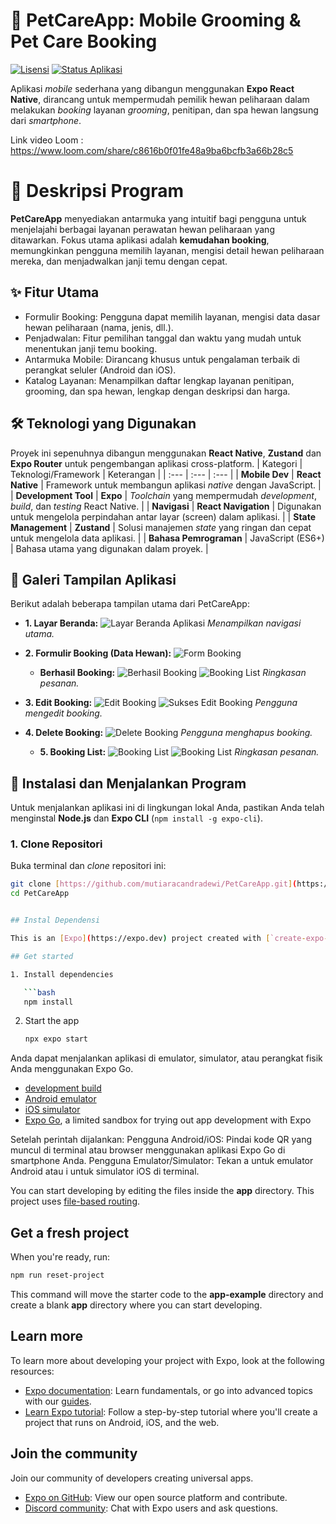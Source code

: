 # 🐾 PetCareApp: Mobile Grooming & Pet Care Booking

[![Lisensi](https://img.shields.io/badge/License-MIT-blue.svg)](https://opensource.org/licenses/MIT)
[![Status Aplikasi](https://img.shields.io/badge/Status-Development-yellowgreen)]()

Aplikasi *mobile* sederhana yang dibangun menggunakan **Expo React Native**, dirancang untuk mempermudah pemilik hewan peliharaan dalam melakukan *booking* layanan *grooming*, penitipan, dan spa hewan langsung dari *smartphone*.

Link video Loom : https://www.loom.com/share/c8616b0f01fe48a9ba6bcfb3a66b28c5
# 📝 Deskripsi Program

**PetCareApp** menyediakan antarmuka yang intuitif bagi pengguna untuk menjelajahi berbagai layanan perawatan hewan peliharaan yang ditawarkan. Fokus utama aplikasi adalah **kemudahan booking**, memungkinkan pengguna memilih layanan, mengisi detail hewan peliharaan mereka, dan menjadwalkan janji temu dengan cepat.

## ✨ Fitur Utama

- Formulir Booking: Pengguna dapat memilih layanan, mengisi data dasar hewan peliharaan (nama, jenis, dll.).
- Penjadwalan: Fitur pemilihan tanggal dan waktu yang mudah untuk menentukan janji temu booking.
- Antarmuka Mobile: Dirancang khusus untuk pengalaman terbaik di perangkat seluler (Android dan iOS).
- Katalog Layanan: Menampilkan daftar lengkap layanan penitipan, grooming, dan spa hewan, lengkap dengan deskripsi dan harga.

## 🛠 Teknologi yang Digunakan

Proyek ini sepenuhnya dibangun menggunakan **React Native**, **Zustand** dan **Expo Router** untuk pengembangan aplikasi cross-platform.
| Kategori | Teknologi/Framework | Keterangan |
| :--- | :--- | :--- |
| **Mobile Dev** | **React Native** | Framework untuk membangun aplikasi *native* dengan JavaScript. |
| **Development Tool** | **Expo** | *Toolchain* yang mempermudah *development*, *build*, dan *testing* React Native. |
| **Navigasi** | **React Navigation** | Digunakan untuk mengelola perpindahan antar layar (screen) dalam aplikasi. |
| **State Management** | **Zustand** | Solusi manajemen *state* yang ringan dan cepat untuk mengelola data aplikasi. |
| **Bahasa Pemrograman** | JavaScript (ES6+) | Bahasa utama yang digunakan dalam proyek. |

## 📸 Galeri Tampilan Aplikasi

Berikut adalah beberapa tampilan utama dari PetCareApp:

* **1. Layar Beranda:**
    ![Layar Beranda Aplikasi](assets/screenshot/home.jpg)
    *Menampilkan navigasi utama.*

* **2. Formulir Booking (Data Hewan):**
    ![Form Booking](assets/screenshot/add.jpg)

  * **Berhasil Booking:**
    ![Berhasil Booking](assets/screenshot/suksesadd.jpg)
    ![Booking List](assets/screenshot/suksesadd.jpg)
    *Ringkasan pesanan.*

* **3. Edit Booking:**
    ![Edit Booking](assets/screenshot/edit.jpg)
    ![Sukses Edit Booking](assets/screenshot/suksesupdate.jpg)
    *Pengguna mengedit booking.*

* **4. Delete Booking:**
    ![Delete Booking](assets/screenshot/popupdelete.jpg)
    *Pengguna menghapus booking.*

  * **5. Booking List:**
   ![Booking List](assets/screenshot/listbooking.jpg)
  ![Booking List](assets/screenshot/homedanlistbooking.jpg)
    *Ringkasan pesanan.*


## 🚀 Instalasi dan Menjalankan Program

Untuk menjalankan aplikasi ini di lingkungan lokal Anda, pastikan Anda telah menginstal **Node.js** dan **Expo CLI** (`npm install -g expo-cli`).

### 1. Clone Repositori
Buka terminal dan *clone* repositori ini:

```bash
git clone [https://github.com/mutiaracandradewi/PetCareApp.git](https://github.com/mutiaracandradewi/PetCareApp.git)
cd PetCareApp


## Instal Dependensi

This is an [Expo](https://expo.dev) project created with [`create-expo-app`](https://www.npmjs.com/package/create-expo-app).

## Get started

1. Install dependencies

   ```bash
   npm install
   ```

2. Start the app

   ```bash
   npx expo start
   ```

Anda dapat menjalankan aplikasi di emulator, simulator, atau perangkat fisik Anda menggunakan Expo Go.

- [development build](https://docs.expo.dev/develop/development-builds/introduction/)
- [Android emulator](https://docs.expo.dev/workflow/android-studio-emulator/)
- [iOS simulator](https://docs.expo.dev/workflow/ios-simulator/)
- [Expo Go](https://expo.dev/go), a limited sandbox for trying out app development with Expo

Setelah perintah dijalankan:
Pengguna Android/iOS: Pindai kode QR yang muncul di terminal atau browser menggunakan aplikasi Expo Go di smartphone Anda.
Pengguna Emulator/Simulator: Tekan a untuk emulator Android atau i untuk simulator iOS di terminal.

You can start developing by editing the files inside the **app** directory. This project uses [file-based routing](https://docs.expo.dev/router/introduction).

## Get a fresh project

When you're ready, run:

```bash
npm run reset-project
```

This command will move the starter code to the **app-example** directory and create a blank **app** directory where you can start developing.

## Learn more

To learn more about developing your project with Expo, look at the following resources:

- [Expo documentation](https://docs.expo.dev/): Learn fundamentals, or go into advanced topics with our [guides](https://docs.expo.dev/guides).
- [Learn Expo tutorial](https://docs.expo.dev/tutorial/introduction/): Follow a step-by-step tutorial where you'll create a project that runs on Android, iOS, and the web.

## Join the community

Join our community of developers creating universal apps.

- [Expo on GitHub](https://github.com/expo/expo): View our open source platform and contribute.
- [Discord community](https://chat.expo.dev): Chat with Expo users and ask questions.
